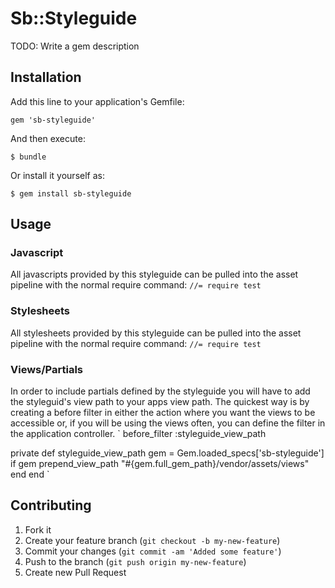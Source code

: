 # Sb::Styleguide

TODO: Write a gem description

## Installation

Add this line to your application's Gemfile:

    gem 'sb-styleguide'

And then execute:

    $ bundle

Or install it yourself as:

    $ gem install sb-styleguide

## Usage

### Javascript
All javascripts provided by this styleguide can be pulled into the asset pipeline
with the normal require command:
`//= require test`
### Stylesheets
All stylesheets provided by this styleguide can be pulled into the asset pipeline
with the normal require command:
`//= require test`
### Views/Partials
In order to include partials defined by the styleguide you will have to add the
styleguid's view path to your apps view path. The quickest way is by creating
a before filter in either the action where you want the views to be accessible
or, if you will be using the views often, you can define the filter in the
application controller.
`
before_filter :styleguide_view_path

private
def styleguide_view_path
  gem = Gem.loaded_specs['sb-styleguide']
  if gem
    prepend_view_path "#{gem.full_gem_path}/vendor/assets/views"
  end
end
`

## Contributing

1. Fork it
2. Create your feature branch (`git checkout -b my-new-feature`)
3. Commit your changes (`git commit -am 'Added some feature'`)
4. Push to the branch (`git push origin my-new-feature`)
5. Create new Pull Request
